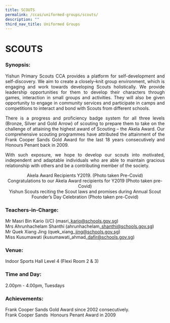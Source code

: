 ```yaml
---
title: SCOUTS
permalink: /ccas/uniformed-groups/scouts/
description: ""
third_nav_title: Uniformed Groups
---
```

# SCOUTS

### Synopsis:

<p style="text-align: justify;">Yishun Primary Scouts CCA provides a platform for self-development and self-discovery. We aim to create a closely–knit group environment, which is engaging and work towards developing Scouts holistically. We provide leadership opportunities for them to develop their characters through games, interaction in small groups and activities. They will also be given opportunity to engage in community services and participate in camps and competitions to interact and bond with Scouts from different schools.</p>  

<p style="text-align: justify;">There is a progress and proficiency badge system for all three levels (Bronze, Silver and Gold Arrow) of scouting to prepare them to take on the challenge of attaining the highest award of Scouting – the Akela Award. Our comprehensive scouting programmes have attributed the attainment of the Frank Cooper Sands Gold Award for the last 18 years consecutively and Honours Penant back in 2009.</p>  

<p style="text-align: justify;">With such exposure, we hope to develop our scouts into motivated, independent and adaptable individuals who are able to maintain gracious relationship with others and be a contributing member of the society.</p>

<center>Akela Award Recipients Y2019. (Photo taken Pre-Covid)</center>

<center>Congratulations to our Akela Award recipients for Y2019 (Photo taken pre-Covid)</center>



<center>Yishun Scouts reciting the Scout laws and promises during Annual Scout Founder’s Day Celebration (Photo taken pre-Covid)</center>



### **Teachers-in-Charge:**  

Mr Masri Bin Kario (I/C) (masri\_kario@schools.gov.sg)   
Mrs Ahrunhachelam Shanthi (ahrunhachelam\_shanthi@schools.gov.sg)   
Mr Quek Xiang Jing (quek\_xiang\_jing@schools.gov.sg)   
Miss Kusumawati (kusumawati\_ahmad\_dafir@schools.gov.sg)

### **Venue:**

Indoor Sports Hall Level 4 (Flexi Room 2 & 3)


### **Time and Day:**

2.00pm - 4.00pm, Tuesdays
  

### Achievements:

Frank Cooper Sands Gold Award since 2002 consecutively.   
Frank Cooper Sands  Honours Penant Award in 2009